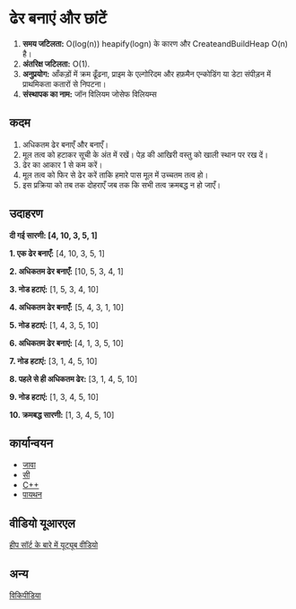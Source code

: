 # ढेर बनाएं और छांटें

1. **समय जटिलता:** O(log(n)) heapify(logn) के कारण और CreateandBuildHeap O(n) है।
2. **अंतरिक्ष जटिलता:** O(1).
3. **अनुप्रयोग:** आँकड़ों में क्रम ढूँढना, प्राइम के एल्गोरिदम और हफ़मैन एन्कोडिंग या डेटा संपीड़न में प्राथमिकता कतारों से निपटना।
4. **संस्थापक का नाम:** जॉन विलियम जोसेफ विलियम्स

## कदम

1. अधिकतम ढेर बनाएँ और बनाएँ।
2. मूल तत्व को हटाकर सूची के अंत में रखें। पेड़ की आखिरी वस्तु को खाली स्थान पर रख दें।
3. ढेर का आकार 1 से कम करें।
4. मूल तत्व को फिर से ढेर करें ताकि हमारे पास मूल में उच्चतम तत्व हो।
5. इस प्रक्रिया को तब तक दोहराएँ जब तक कि सभी तत्व क्रमबद्ध न हो जाएँ।

## उदाहरण

**दी गई सारणी: [4, 10, 3, 5, 1]**

**1. एक ढेर बनाएँ:** [4, 10, 3, 5, 1]

**2. अधिकतम ढेर बनाएँ:** [10, 5, 3, 4, 1]

**3. नोड हटाएं:** [1, 5, 3, 4, 10]

**4. अधिकतम ढेर बनाएँ:** [5, 4, 3, 1, 10]

**5. नोड हटाएं:** [1, 4, 3, 5, 10]

**6. अधिकतम ढेर बनाएं:** [4, 1, 3, 5, 10]

**7. नोड हटाएं:** [3, 1, 4, 5, 10]

**8. पहले से ही अधिकतम ढेर:** [3, 1, 4, 5, 10]

**9. नोड हटाएं:** [1, 3, 4, 5, 10]

**10. क्रमबद्ध सारणी:** [1, 3, 4, 5, 10]


## कार्यान्वयन

- [जावा](../../../एल्गोरिदम/जावा/सॉर्टिंग/हीप-सॉर्ट.जावा)
- [सी](../../../एल्गोरिदम/सी/सॉर्टिंग/हीप-सॉर्ट.सी)
- [C++](../../../algorithms/CPlusPlus/Sorting/heap-sort.cpp)
- [पायथन](../../../algorithms/Python/sorting/heap-sort.py)

## वीडियो यूआरएल

[हीप सॉर्ट के बारे में यूट्यूब वीडियो](https://www.youtube.com/watch?v=MtQL_ll5KhQ&ab_channel=GeeksforGeeks)

## अन्य

[विकिपीडिया](https://en.wikipedia.org/wiki/Heapsort)
